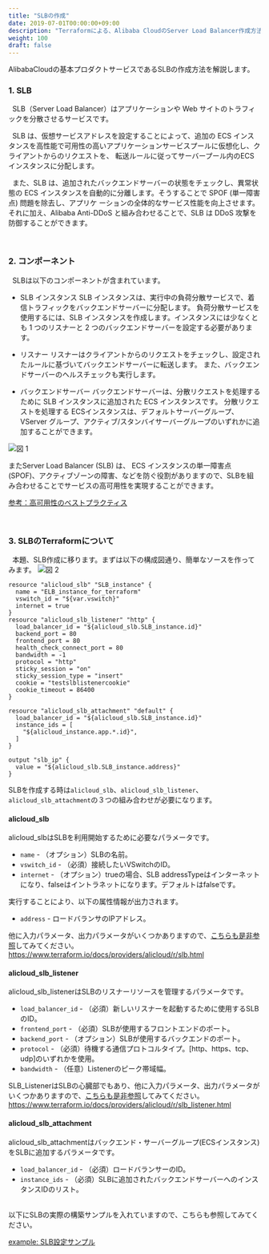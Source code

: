 ```yaml
---
title: "SLBの作成"
date: 2019-07-01T00:00:00+09:00
description: "Terraformによる、Alibaba CloudのServer Load Balancer作成方法を紹介します"
weight: 100
draft: false
---
```


AlibabaCloudの基本プロダクトサービスであるSLBの作成方法を解説します。

### 1. SLB
&nbsp; SLB（Server Load Balancer）はアプリケーションや Web サイトのトラフィックを分散させるサービスです。

&nbsp; SLB は、仮想サービスアドレスを設定することによって、追加の ECS インスタンスを高性能で可用性の高いアプリケーションサービスプールに仮想化し、クライアントからのリクエストを、 転送ルールに従ってサーバープール内のECS インスタンスに分配します。

&nbsp; また、SLB は、追加されたバックエンドサーバーの状態をチェックし、異常状態の ECS インスタンスを自動的に分離します。そうすることで SPOF (単一障害点) 問題を除去し、アプリケ ーションの全体的なサービス性能を向上させます。 それに加え、Alibaba Anti-DDoS と組み合わせることで、SLB は DDoS 攻撃を防御することができます。


<br>

### 2. コンポーネント
&nbsp; SLBは以下のコンポーネントが含まれています。

* SLB インスタンス
SLB インスタンスは、実行中の負荷分散サービスで、着信トラフィックをバックエンドサーバーに分配します。 負荷分散サービスを使用するには、SLB インスタンスを作成します。インスタンスには少なくとも 1 つのリスナーと 2 つのバックエンドサーバーを設定する必要があります。

* リスナー
リスナーはクライアントからのリクエストをチェックし、設定されたルールに基づいてバックエンドサーバーに転送します。 また、バックエンドサーバーのヘルスチェックも実行します。

* バックエンドサーバー
バックエンドサーバーは、分散リクエストを処理するために SLB インスタンスに追加された ECS インスタンスです。 分散リクエストを処理する ECSインスタンスは、デフォルトサーバーグループ、VServer グループ、アクティブ/スタンバイサーバーグループのいずれかに追加することができます。


![図 1](/help/image/11.1.png)

またServer Load Balancer (SLB) は、
ECS インスタンスの単一障害点 (SPOF)、アクティブゾーンの障害、などを防ぐ役割がありますので、SLBを組み合わせることでサービスの高可用性を実現することができます。

[参考：高可用性のベストプラクティス](https://jp.alibabacloud.com/help/doc-detail/67915.htm)

<br>

### 3. SLBのTerraformについて
&nbsp; 本題、SLB作成に移ります。まずは以下の構成図通り、簡単なソースを作ってみます。
![図 2](/help/image/11.2.png)

```
resource "alicloud_slb" "SLB_instance" {
  name = "ELB_instance_for_terraform"
  vswitch_id = "${var.vswitch}"
  internet = true
}
resource "alicloud_slb_listener" "http" {
  load_balancer_id = "${alicloud_slb.SLB_instance.id}"
  backend_port = 80
  frontend_port = 80
  health_check_connect_port = 80
  bandwidth = -1
  protocol = "http"
  sticky_session = "on"
  sticky_session_type = "insert"
  cookie = "testslblistenercookie"
  cookie_timeout = 86400
}

resource "alicloud_slb_attachment" "default" {
  load_balancer_id = "${alicloud_slb.SLB_instance.id}"
  instance_ids = [
    "${alicloud_instance.app.*.id}",
  ]
}

output "slb_ip" {
  value = "${alicloud_slb.SLB_instance.address}"
}

```
SLBを作成する時は`alicloud_slb`、`alicloud_slb_listener`、`alicloud_slb_attachment`の３つの組み合わせが必要になります。

#### **alicloud_slb**
alicloud_slbはSLBを利用開始するために必要なパラメータです。
* `name` - （オプション）SLBの名前。
* `vswitch_id` - （必須）接続したいVSwitchのID。 
* `internet` - （オプション）trueの場合、SLB addressTypeはインターネットになり、falseはイントラネットになります。デフォルトはfalseです。

実行することにより、以下の属性情報が出力されます。
* `address` - ロードバランサのIPアドレス。

他に入力パラメータ、出力パラメータがいくつかありますので、[こちらも是非参照](https://www.terraform.io/docs/providers/alicloud/r/slb.html)してみてください。
https://www.terraform.io/docs/providers/alicloud/r/slb.html


#### **alicloud_slb_listener**
alicloud_slb_listenerはSLBのリスナーリソースを管理するパラメータです。
* `load_balancer_id` - （必須）新しいリスナーを起動するために使用するSLBのID。
* `frontend_port` - （必須）SLBが使用するフロントエンドのポート。
* `backend_port` - （オプション）SLBが使用するバックエンドのポート。
* `protocol` - （必須）待機する通信プロトコルタイプ。[http、https、tcp、udp]のいずれかを使用。
* `bandwidth` - （任意）Listenerのピーク帯域幅。

SLB_ListenerはSLBの心臓部でもあり、他に入力パラメータ、出力パラメータがいくつかありますので、[こちらも是非参照](https://www.terraform.io/docs/providers/alicloud/r/slb_listener.html)してみてください。
https://www.terraform.io/docs/providers/alicloud/r/slb_listener.html


#### **alicloud_slb_attachment**
alicloud_slb_attachmentはバックエンド・サーバーグループ(ECSインスタンス)をSLBに追加するパラメータです。
* `load_balancer_id` - （必須）ロードバランサーのID。
* `instance_ids` - （必須）SLBに追加されたバックエンドサーバーへのインスタンスIDのリスト。

<br>
以下にSLBの実際の構築サンプルを入れていますので、こちらも参照してみてください。

[example: SLB設定サンプル](docs/17/SLB-Setting-Sample.md)

